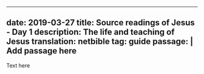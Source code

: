 ---
date: 2019-03-27
title: Source readings of Jesus - Day 1 
description: The life and teaching of Jesus
translation: netbible
tag: guide
passage: |
  Add passage here
--

Text here

